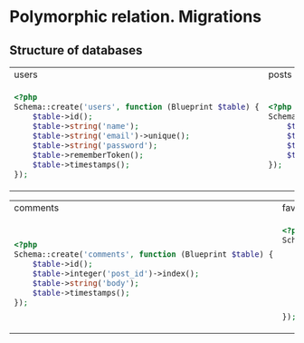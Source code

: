 # Polymorphic relation. Migrations

## Structure of databases

<table>
<tr>
    <td> users </td> 
    <td> posts </td>
</tr>
<tr><td>

```php
<?php
Schema::create('users', function (Blueprint $table) {
    $table->id();
    $table->string('name');
    $table->string('email')->unique();
    $table->string('password');
    $table->rememberToken();
    $table->timestamps();
});
```

</td><td>

```php
<?php
Schema::create('posts', function (Blueprint $table) {
    $table->id();
    $table->string('title');
    $table->text('body');
    $table->timestamps();
});
```

</td></tr></table>

<table>
<tr>
    <td> comments </td>
    <td> favorites </td>
</tr>
<tr><td>

```php
<?php
Schema::create('comments', function (Blueprint $table) {
    $table->id();
    $table->integer('post_id')->index();
    $table->string('body');
    $table->timestamps();
});
```

</td><td>

```php
<?php
Schema::create('posts', function (Blueprint $table) {
    $table->id();
    $table->integer('user_id')->index();
    $table->integer('favoritable_id');
    $table->integer('favoritable_type');
    $table->timestamps();

    $table->unique(['user_id', 'favoritable_id', 'favoritable_type']);
});
```

</td></tr></table>